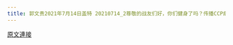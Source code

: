 ```yaml
---
title: 郭文贵2021年7月14日盖特 20210714_2尊敬的战友们好，你们健身了吗？传播CCP病毒．香港危机真相了吗？一切都已经开始！
---
```


[原文連接](https://gnews.org/ThreadView/53481242)


